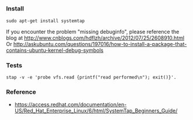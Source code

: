 ##


### Install
```
sudo apt-get install systemtap
```

If you encounter the problem "missing debuginfo", please reference the blog at
http://www.cnblogs.com/hdflzh/archive/2012/07/25/2608910.html
Or
http://askubuntu.com/questions/197016/how-to-install-a-package-that-contains-ubuntu-kernel-debug-symbols

### Tests
```
stap -v -e 'probe vfs.read {printf("read performed\n"); exit()}'. 
```

### Reference
- https://access.redhat.com/documentation/en-US/Red_Hat_Enterprise_Linux/6/html/SystemTap_Beginners_Guide/

